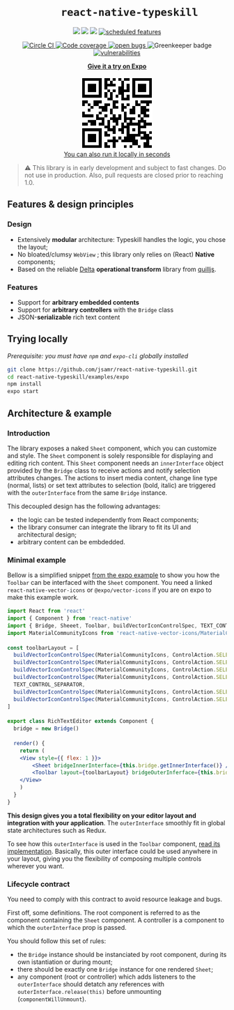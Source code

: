 <h1 align="center">
<code>
    react-native-typeskill
</code>
</h1>

<p align="center">
    <a href="https://www.npmjs.com/package/react-native-typeskill" alt="Npm Version">
        <img src="https://img.shields.io/npm/v/react-native-typeskill.svg" /></a>
    <img src="https://img.shields.io/badge/platforms-android%20|%20ios%20|%20windows-lightgrey.svg" />
    <img src="https://img.shields.io/npm/l/react-native-typeskill.svg"/>
    <a href="https://github.com/jsamr/react-native-typeskill/issues?q=is%3Aissue+is%3Aopen+label%3A%22scheduled+feature%22" >
        <img src="https://img.shields.io/github/issues-raw/jsamr/react-native-typeskill/scheduled%20feature.svg?label=scheduled%20feature&colorB=125bba" alt="scheduled features" />
    </a>
</p>
<p align="center">
    <a href="https://circleci.com/gh/jsamr/react-native-typeskill">
        <img src="https://circleci.com/gh/jsamr/react-native-typeskill.svg?style=shield" alt="Circle CI" />
    </a>
    <a href="https://codecov.io/gh/jsamr/react-native-typeskill">
        <img src="https://codecov.io/gh/jsamr/react-native-typeskill/branch/master/graph/badge.svg" alt="Code coverage">
    </a>
    <a href="https://github.com/jsamr/react-native-typeskill/issues?q=is%3Aissue+is%3Aopen+label%3Abug">
        <img src="https://img.shields.io/github/issues-raw/jsamr/react-native-typeskill/bug.svg?label=open%20bugs" alt="open bugs">
    </a>
    <img alt="Greenkeeper badge" src="https://badges.greenkeeper.io/jsamr/react-native-typeskill.svg">
    <a href="https://snyk.io/test/github/jsamr/react-native-typeskill">
      <img alt="vulnerabilities" src="https://snyk.io/test/github/jsamr/react-native-typeskill/badge.svg">
    </a>
</p>

<p align="center">
    <a href="https://expo.io/@jsamr/typeskill">
        <strong>Give it a try on Expo</strong>
    </a>
    <br/><br/>
    <a href="https://expo.io/@jsamr/typeskill">
        <img src="images/qr.png" alt="Expo QR code">
    </a>
    <br/>
    <a href="#trying-locally">You can also run it locally in seconds</a>

</p>

> ⚠️ This library is in early development and subject to fast changes. Do not use in production. Also, pull requests are closed prior to reaching 1.0.

## Features & design principles

### Design

- Extensively **modular** architecture: Typeskill handles the logic, you chose the layout;
- No bloated/clumsy `WebView` ; this library only relies on (React) **Native** components;
- Based on the reliable [Delta](https://github.com/quilljs/delta) **operational transform** library from [quilljs](https://github.com/quilljs).

### Features

- Support for **arbitrary embedded contents**
- Support for **arbitrary controllers** with the `Bridge` class
- JSON-**serializable** rich text content

<a name="trying-locally" />

## Trying locally

*Prerequisite: you must have `npm` and `expo-cli` globally installed*

``` bash
git clone https://github.com/jsamr/react-native-typeskill.git
cd react-native-typeskill/examples/expo
npm install
expo start
```

## Architecture & example

### Introduction

The library exposes a naked `Sheet` component, which you can customize and style.
The `Sheet` component is solely responsible for displaying and editing rich content.
This `Sheet` component needs an `innerInterface` object provided by the `Bridge` class to receive actions and notify selection attributes changes.
The actions to insert media content, change line type (normal, lists) or set text attributes to selection (bold, italic) are triggered with the `outerInterface` from the same `Bridge` instance.

This decoupled design has the following advantages:

- the logic can be tested independently from React components;
- the library consumer can integrate the library to fit its UI and architectural design;
- arbitrary content can be embdedded.

### Minimal example

Bellow is a simplified snippet [from the expo example](examples/expo/App.tsx) to show you how the `Toolbar` can be interfaced with the `Sheet` component.
You need a linked `react-native-vector-icons` or `@expo/vector-icons` if you are on expo to make this example work.

``` jsx
import React from 'react'
import { Component } from 'react-native'
import { Bridge, Sheeet, Toolbar, buildVectorIconControlSpec, TEXT_CONTROL_SEPARATOR, ControlAction } from 'react-native-typeskill'
import MaterialCommunityIcons from 'react-native-vector-icons/MaterialCommunityIcons'

const toolbarLayout = [
  buildVectorIconControlSpec(MaterialCommunityIcons, ControlAction.SELECT_TEXT_BOLD, 'format-bold'),
  buildVectorIconControlSpec(MaterialCommunityIcons, ControlAction.SELECT_TEXT_ITALIC, 'format-italic'),
  buildVectorIconControlSpec(MaterialCommunityIcons, ControlAction.SELECT_TEXT_UNDERLINE, 'format-underline'),
  buildVectorIconControlSpec(MaterialCommunityIcons, ControlAction.SELECT_TEXT_STRIKETHROUGH, 'format-strikethrough-variant'),
  TEXT_CONTROL_SEPARATOR,
  buildVectorIconControlSpec(MaterialCommunityIcons, ControlAction.SELECT_LINES_ORDERED_LIST, 'format-list-numbered'),
  buildVectorIconControlSpec(MaterialCommunityIcons, ControlAction.SELECT_LINES_UNORDERED_LIST, 'format-list-bulleted')
]

export class RichTextEditor extends Component {
  bridge = new Bridge()

  render() {
    return (
    <View style={{ flex: 1 }}>
        <Sheet bridgeInnerInterface={this.bridge.getInnerInterface()} />
        <Toolbar layout={toolbarLayout} bridgeOuterInferface={this.bridge.getOuterInterface()} />
    </View>
    )
  }
}
```

**This design gives you a total flexibility on your editor layout and integration with your application**.
The `outerInterface` smoothly fit in global state architectures such as Redux.

To see how this `outerInterface` is used in the `Toolbar` component, [read its implementation](src/components/Toolbar.tsx). Basically, this outer interface could be used anywhere in your layout, giving you the flexibility of composing multiple controls wherever you want.

### Lifecycle contract

You need to comply with this contract to avoid resource leakage and bugs.

First off, some definitions. The root component is referred to as the component containing the `Sheet` component. A controller is a component to which the `outerInterface` prop is passed.

You should follow this set of rules:

- the `Bridge` instance should be instanciated by root component, during its own istantiation or during mount;
- there should be exactly one `Bridge` instance for one rendered `Sheet`;
- any component (root or controller) which adds listeners to the `outerInterface` should detatch any references with `outerInterface.release(this)` before unmounting (`componentWillUnmount`).
